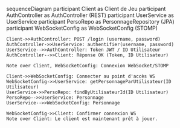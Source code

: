 sequenceDiagram
    participant Client as Client de Jeu
    participant AuthController as AuthController (REST)
    participant UserService as UserService
    participant PersoRepo as PersonnageRepository (JPA)
    participant WebSocketConfig as WebSocketConfig (STOMP)

    Client->>AuthController: POST /login (username, password)
    AuthController->>UserService: authentifier(username, password)
    UserService-->>AuthController: Token JWT / ID Utilisateur
    AuthController-->>Client: Réponse OK (Token, ID Utilisateur)

    Note over Client, WebSocketConfig: Connexion WebSocket/STOMP

    Client->>WebSocketConfig: Connecter au point d'accès WS
    WebSocketConfig->>UserService: getPersonnageParUtilisateur(ID Utilisateur)
    UserService->>PersoRepo: findByUtilisateurId(ID Utilisateur)
    PersoRepo-->>UserService: Personnage
    UserService-->>WebSocketConfig: Personnage

    WebSocketConfig->>Client: Confirmer connexion WS
    Note over Client: Le client est maintenant prêt à jouer.